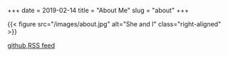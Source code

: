 +++
date = 2019-02-14
title = "About Me"
slug = "about" 
+++

{{< figure src="/images/about.jpg" alt="She and I" class="right-aligned" >}}

[github][github],[RSS feed][feed]

[github]: https://github.com/irsunshine
[feed]: /index.xml
